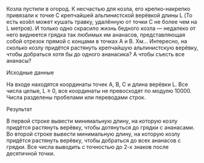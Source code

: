 Козла пустили в огород. К несчастью для козла, его крепко-накрепко привязали к точке C крепчайшей альпинистской верёвкой длины L (То есть козёл может кушать травку, удалённую от точки C не более чем на L метров). И только одно скрасило жизнь бедного козла — недалеко от него виднеется грядка так любимых им ананасов, представляющая собой отрезок прямой с концами в точках A и B.
Хм… Интересно, на сколько козлу придётся растянуть крепчайшую альпинистскую верёвку, чтобы добраться хотя бы до одного ананасика? А чтобы съесть все ананасы?

Исходные данные

На входе находятся координаты точек А, B, С и длина верёвки L. Все числа целые, L ≥ 0, все координаты не превосходят по модулю 10000. Числа разделены пробелами или переводами строк.

Результат

В первой строке вывести минимальную длину, на которую козлу придётся растянуть верёвку, чтобы дотянуться до грядки с ананасами. Во второй строке вывести минимальную длину, на которую козлу придётся растянуть верёвку, чтобы добраться до всех ананасов с грядки. Все числа выводить с точностью до 2-х знаков после десятичной точки.
